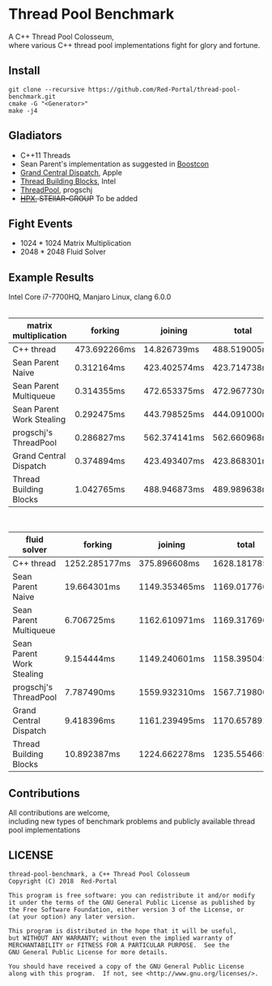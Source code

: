 
# Thread Pool Benchmark
A C++ Thread Pool Colosseum, </br>
where various C++ thread pool implementations fight for glory and fortune.</br>

## Install

```shell
git clone --recursive https://github.com/Red-Portal/thread-pool-benchmark.git
cmake -G "<Generator>"
make -j4
```

## Gladiators
* C++11 Threads </br>
* Sean Parent's implementation as suggested in [Boostcon](https://youtu.be/32f6JrQPV8c)
* [Grand Central Dispatch](https://github.com/apple/swift-corelibs-libdispatch), Apple
* [Thread Building Blocks](https://github.com/01org/tbb), Intel 
* [ThreadPool](https://github.com/progschj/ThreadPool), progschj
* ~~[HPX](https://github.com/STEllAR-GROUP/hpx), STEllAR-GROUP~~ To be added


## Fight Events
* 1024 * 1024 Matrix Multiplication </br>
* 2048 * 2048 Fluid Solver </br>

## Example Results 
Intel Core i7-7700HQ, Manjaro Linux, clang 6.0.0 </br>
 </br>
     
|   matrix multiplication   |   forking    |    joining   |     total    |
|---------------------------|--------------|--------------|--------------|
| C++ thread                | 473.692266ms |  14.826739ms | 488.519005ms |
| Sean Parent Naive         |   0.312164ms | 423.402574ms | 423.714738ms |
| Sean Parent Multiqueue    |   0.314355ms | 472.653375ms | 472.967730ms |
| Sean Parent Work Stealing |   0.292475ms | 443.798525ms | 444.091000ms |
| progschj's ThreadPool     |   0.286827ms | 562.374141ms | 562.660968ms |
| Grand Central Dispatch    |   0.374894ms | 423.493407ms | 423.868301ms |
| Thread Building Blocks    |   1.042765ms | 488.946873ms | 489.989638ms |

 </br>

|        fluid solver       |    forking    |    joining    |     total     |
|---------------------------|---------------|---------------|---------------|
| C++ thread                | 1252.285177ms |  375.896608ms | 1628.181785ms |
| Sean Parent Naive         |   19.664301ms | 1149.353465ms | 1169.017766ms |
| Sean Parent Multiqueue    |    6.706725ms | 1162.610971ms | 1169.317696ms |
| Sean Parent Work Stealing |    9.154444ms | 1149.240601ms | 1158.395045ms |
| progschj's ThreadPool     |    7.787490ms | 1559.932310ms | 1567.719800ms | 
| Grand Central Dispatch    |    9.418396ms | 1161.239495ms | 1170.657891ms |
| Thread Building Blocks    |   10.892387ms | 1224.662278ms | 1235.554665ms |

## Contributions
All contributions are welcome, </br>
including new types of benchmark problems and publicly available thread pool implementations</br>

## LICENSE

 ```
 thread-pool-benchmark, a C++ Thread Pool Colosseum
 Copyright (C) 2018  Red-Portal
 
 This program is free software: you can redistribute it and/or modify
 it under the terms of the GNU General Public License as published by
 the Free Software Foundation, either version 3 of the License, or
 (at your option) any later version.

 This program is distributed in the hope that it will be useful,
 but WITHOUT ANY WARRANTY; without even the implied warranty of
 MERCHANTABILITY or FITNESS FOR A PARTICULAR PURPOSE.  See the
 GNU General Public License for more details.

 You should have received a copy of the GNU General Public License
 along with this program.  If not, see <http://www.gnu.org/licenses/>.
 ```
